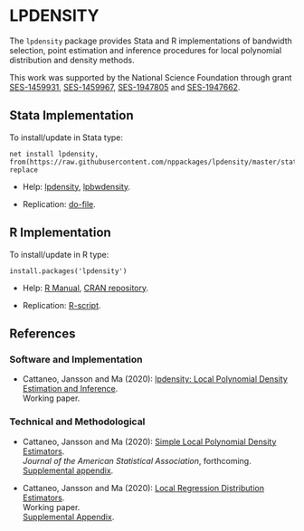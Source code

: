 # LPDENSITY

The `lpdensity` package provides Stata and R implementations of bandwidth selection, point estimation and inference procedures for local polynomial distribution and density methods.

This work was supported by the National Science Foundation through grant [SES-1459931](https://www.nsf.gov/awardsearch/showAward?AWD_ID=1459931), [SES-1459967](https://www.nsf.gov/awardsearch/showAward?AWD_ID=1459967), [SES-1947805](https://www.nsf.gov/awardsearch/showAward?AWD_ID=1947805) and [SES-1947662](https://www.nsf.gov/awardsearch/showAward?AWD_ID=1947662).

## Stata Implementation

To install/update in Stata type:
```
net install lpdensity, from(https://raw.githubusercontent.com/nppackages/lpdensity/master/stata) replace
```

- Help: [lpdensity](https://raw.githubusercontent.com/nppackages/lpdensity/master/stata/lpdensity.pdf), [lpbwdensity](https://raw.githubusercontent.com/nppackages/lpdensity/master/stata/lpbwdensity.pdf).

- Replication: [do-file](https://raw.githubusercontent.com/nppackages/lpdensity/master/stata/lpdensity_illustration.do).

## R Implementation

To install/update in R type:
```
install.packages('lpdensity')
```
- Help: [R Manual](https://cran.r-project.org/web/packages/lpdensity/lpdensity.pdf), [CRAN repository](https://cran.r-project.org/package=lpdensity).

- Replication: [R-script](https://raw.githubusercontent.com/nppackages/lpdensity/master/R/lpdensity_illustration.r).

## References

### Software and Implementation

- Cattaneo, Jansson and Ma (2020): [lpdensity: Local Polynomial Density Estimation and Inference](https://nppackages.github.io/references/Cattaneo-Jansson-Ma_2020_JSS.pdf).<br>
Working paper.

### Technical and Methodological

- Cattaneo, Jansson and Ma (2020): [Simple Local Polynomial Density Estimators](https://nppackages.github.io/references/Cattaneo-Jansson-Ma_2020_JASA.pdf).<br>
_Journal of the American Statistical Association_, forthcoming.<br>
[Supplemental appendix](https://nppackages.github.io/references/Cattaneo-Jansson-Ma_2020_JASA--Supplemental.pdf).

- Cattaneo, Jansson and Ma (2020): [Local Regression Distribution Estimators](https://nppackages.github.io/references/Cattaneo-Jansson-Ma_2020_JoE.pdf).<br>
Working paper.<br>
[Supplemental Appendix](https://nppackages.github.io/references/Cattaneo-Jansson-Ma_2020_JoE--Supplemental.pdf).

<br><br>
